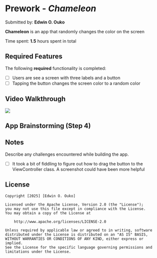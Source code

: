 # Prework - *Chameleon*

Submitted by: **Edwin O. Ouko**

**Chameleon** is an app that randomly changes the color on the screen 

Time spent: **1.5** hours spent in total

## Required Features

The following **required** functionality is completed:

- [ ] Users are see a screen with three labels and a button
- [ ] Tapping the button changes the screen color to a random color
 
## Video Walkthrough
<div>
    <a href="https://www.loom.com/share/f7d6752ef79344e488b5f9ee28058d05">
    </a>
    <a href="https://www.loom.com/share/f7d6752ef79344e488b5f9ee28058d05">
      <img style="max-width:300px;" src="https://cdn.loom.com/sessions/thumbnails/f7d6752ef79344e488b5f9ee28058d05-7f7b695f00e16eb6-full-play.gif">
    </a>
  </div>

## App Brainstorming (Step 4)

## Notes

Describe any challenges encountered while building the app.
- [ ] It took a bit of fiddling to figure out how to drag the button to 
  the ViewController class. A screenshot could have been more helpful

## License

    Copyright [2025] [Edwin O. Ouko]

    Licensed under the Apache License, Version 2.0 (the "License");
    you may not use this file except in compliance with the License.
    You may obtain a copy of the License at

        http://www.apache.org/licenses/LICENSE-2.0

    Unless required by applicable law or agreed to in writing, software
    distributed under the License is distributed on an "AS IS" BASIS,
    WITHOUT WARRANTIES OR CONDITIONS OF ANY KIND, either express or implied.
    See the License for the specific language governing permissions and
    limitations under the License.
